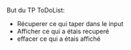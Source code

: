 But du TP ToDoList:
- Récuperer ce qui taper dans le input
- Afficher ce qui a étais recuperé
- effacer ce qui a étais affiché
